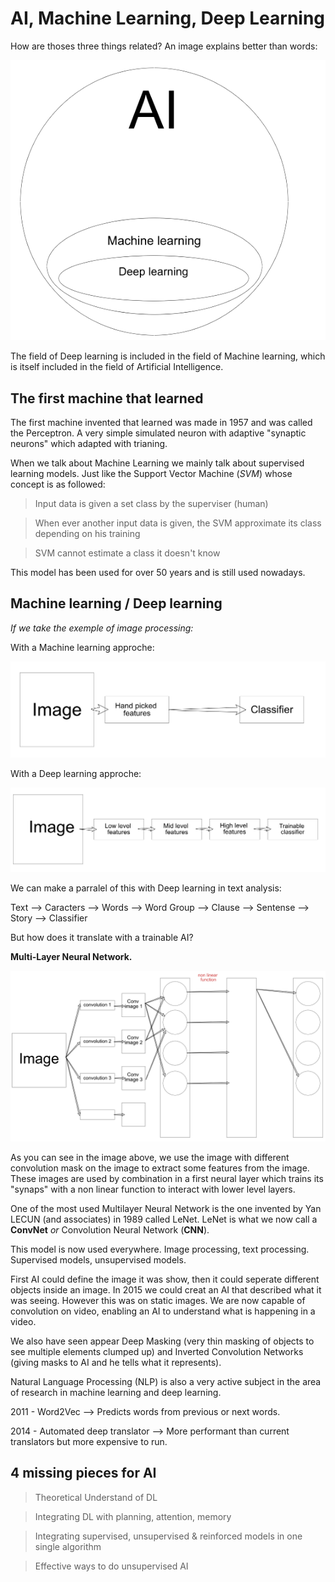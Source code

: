 # AI, Machine Learning, Deep Learning

How are thoses three things related? An image explains better than words:


![alt text](./images/AIMachineDeepGraphic.png)

The field of Deep learning is included in the field of Machine learning, which is itself included in the field of Artificial Intelligence.


## The first machine that learned

The first machine invented that learned was made in 1957 and was called the Perceptron. A very simple simulated neuron with adaptive "synaptic neurons" which adapted with trianing.


When we talk about Machine Learning we mainly talk about supervised learning models. Just like the Support Vector Machine (*SVM*) whose concept is as followed:

> Input data is given a set class by the superviser (human)

> When ever another input data is given, the SVM approximate its class depending on his training

> SVM cannot estimate a class it doesn't know


This model has been used for over 50 years and is still used nowadays.

## Machine learning / Deep learning
*If we take the exemple of image processing:*

With a Machine learning approche:

![alt text](./images/MachineLearningFeaturesApproche.png)

With a Deep learning approche:

![alt text](./images/DeepLearningFeaturesApproche.png)

We can make a parralel of this with Deep learning in text analysis:

Text --> Caracters --> Words --> Word Group --> Clause --> Sentense --> Story --> Classifier


But how does it translate with a trainable AI?

**Multi-Layer Neural Network.**


![alt text](./images/MultiLayerNeuralNetwork.png)

As you can see in the image above, we use the image with different convolution mask on the image to extract some features from the image. These images are used by combination in a first neural layer which trains its "synaps" with a non linear function to interact with lower level layers.


One of the most used Multilayer Neural Network is the one invented by Yan LECUN (and associates) in 1989 called LeNet. LeNet is what we now call a **ConvNet** *or* Convolution Neural Network (**CNN**).

This model is now used everywhere. Image processing, text processing. Supervised models, unsupervised models.

First AI could define the image it was show, then it could seperate different objects inside an image. In 2015 we could creat an AI that described what it was seeing. However this was on static images. We are now capable of convolution on video, enabling an AI to understand what is happening in a video.

We also have seen appear Deep Masking (very thin masking of objects to see multiple elements clumped up) and Inverted Convolution Networks (giving masks to AI and he tells what it represents).


Natural Language Processing (NLP) is also a very active subject in the area of research in machine learning and deep learning.

2011 - Word2Vec --> Predicts words from previous or next words.

2014 - Automated deep translator --> More performant than current translators but more expensive to run.

## 4 missing pieces for AI

>	Theoretical Understand of DL

> Integrating DL with planning, attention, memory

> Integrating supervised, unsupervised & reinforced models in one single algorithm

> Effective ways to do unsupervised AI

